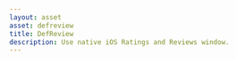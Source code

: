 ```yaml
---
layout: asset
asset: defreview
title: DefReview
description: Use native iOS Ratings and Reviews window.
---
```


